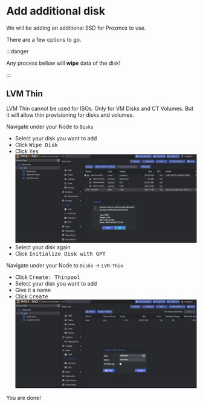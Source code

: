 # Add additional disk

We will be adding an additional SSD for Proxmox to use.

There are a few options to go.

:::danger

Any process bellow will **wipe** data of the disk!

:::

## LVM Thin

LVM Thin cannot be used for ISOs. Only for VM Disks and CT Volumes.
But it will allow thin provisioning for disks and volumes.

Navigate under your Node to `Disks`

- Select your disk you want to add
- Click <kbd>Wipe Disk</kbd>
- Click <kbd>Yes</kbd>
  ![proxmox-wipe-disk](img/proxmox-wipe-disk.png)
- Select your disk again
- Click <kbd>Initialize Disk with GPT</kbd>

Navigate under your Node to `Disks` -> `LVM-Thin`

- Click <kbd>Create: Thinpool</kbd>
- Select your disk you want to add
- Give it a name
- Click <kbd>Create</kbd>
  ![proxmox-add-thinpool](img/proxmox-add-thinpool.png)

You are done!
